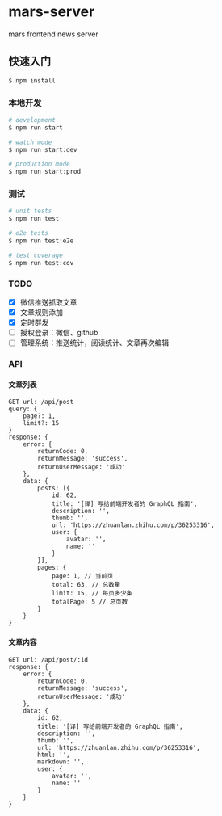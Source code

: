 # mars-server

mars frontend news server

## 快速入门

```bash
$ npm install
```

### 本地开发

```bash
# development
$ npm run start

# watch mode
$ npm run start:dev

# production mode
$ npm run start:prod
```

### 测试

```bash
# unit tests
$ npm run test

# e2e tests
$ npm run test:e2e

# test coverage
$ npm run test:cov
```

### TODO

- [x] 微信推送抓取文章
- [x] 文章规则添加
- [x] 定时群发
- [ ] 授权登录：微信、github
- [ ] 管理系统：推送统计，阅读统计、文章再次编辑

### API

#### 文章列表

```
GET url: /api/post
query: {
    page?: 1,
    limit?: 15
}
response: {
    error: {
        returnCode: 0,
        returnMessage: 'success',
        returnUserMessage: '成功'
    },
    data: {
        posts: [{
            id: 62,
            title: '[译] 写给前端开发者的 GraphQL 指南',
            description: '',
            thumb: '',
            url: 'https://zhuanlan.zhihu.com/p/36253316',
            user: {
                avatar: '',
                name: ''
            }
        }],
        pages: {
            page: 1, // 当前页
            total: 63, // 总数量
            limit: 15, // 每页多少条
            totalPage: 5 // 总页数
        }
    }
}
```

#### 文章内容

```
GET url: /api/post/:id
response: {
    error: {
        returnCode: 0,
        returnMessage: 'success',
        returnUserMessage: '成功'
    },
    data: {
        id: 62,
        title: '[译] 写给前端开发者的 GraphQL 指南',
        description: '',
        thumb: '',
        url: 'https://zhuanlan.zhihu.com/p/36253316',
        html: '',
        markdown: '',
        user: {
            avatar: '',
            name: ''
        }
    }
}
```

